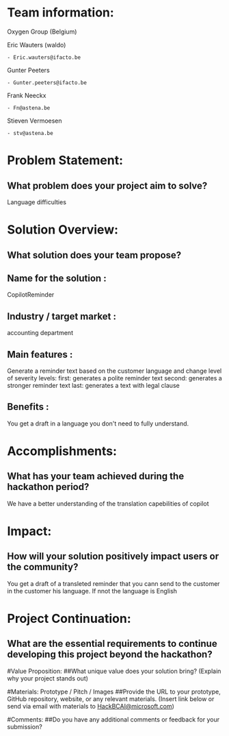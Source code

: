 
# Team information:  
Oxygen Group (Belgium)

Eric Wauters (waldo)

    - Eric.wauters@ifacto.be

Gunter Peeters

    - Gunter.peeters@ifacto.be

Frank Neeckx

    - Fn@astena.be

Stieven Vermoesen

    - stv@astena.be


# Problem Statement: 
## What problem does your project aim to solve? 
Language difficulties

# Solution Overview: 
## What solution does your team propose? 
  
## Name for the solution :
CopilotReminder

## Industry / target market : 
accounting department
 
## Main features :
Generate a reminder text based on the customer language and change level of severity
levels:
first: generates a polite reminder text
second: generates a stronger reminder text
last: generates a text with legal clause
  
## Benefits :
You get a draft in a language you don't need to fully understand.
 
# Accomplishments: 
## What has your team achieved during the hackathon period? 
We have a better understanding of the translation capebilities of copilot

# Impact: 
## How will your solution positively impact users or the community? 
You get a draft of a transleted reminder that you cann send to the customer in the customer his language. If nnot the language is English
 
# Project Continuation: 
## What are the essential requirements to continue developing this project beyond the hackathon? 

#Value Proposition: 
##What unique value does your solution bring? 
(Explain why your project stands out) 
 

#Materials: Prototype / Pitch / Images 
##Provide the URL to your prototype, GitHub repository, website, or any relevant materials. 
(Insert link below or send via email with materials to HackBCAI@microsoft.com) 
 

#Comments: 
##Do you have any additional comments or feedback for your submission? 
